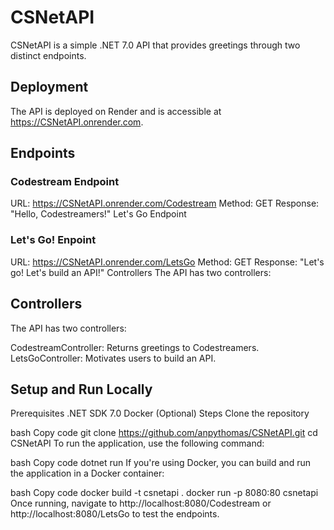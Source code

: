 # CSNetAPI
CSNetAPI is a simple .NET 7.0 API that provides greetings through two distinct endpoints.

## Deployment
The API is deployed on Render and is accessible at https://CSNetAPI.onrender.com.

## Endpoints
### Codestream Endpoint

URL: https://CSNetAPI.onrender.com/Codestream
Method: GET
Response: "Hello, Codestreamers!"
Let's Go Endpoint

### Let's Go! Enpoint
URL: https://CSNetAPI.onrender.com/LetsGo
Method: GET
Response: "Let's go! Let's build an API!"
Controllers
The API has two controllers:

## Controllers
The API has two controllers:

CodestreamController: Returns greetings to Codestreamers.
LetsGoController: Motivates users to build an API.

## Setup and Run Locally
Prerequisites
.NET SDK 7.0
Docker (Optional)
Steps
Clone the repository

bash
Copy code
git clone https://github.com/anpythomas/CSNetAPI.git
cd CSNetAPI
To run the application, use the following command:

bash
Copy code
dotnet run
If you're using Docker, you can build and run the application in a Docker container:

bash
Copy code
docker build -t csnetapi .
docker run -p 8080:80 csnetapi
Once running, navigate to http://localhost:8080/Codestream or http://localhost:8080/LetsGo to test the endpoints.
